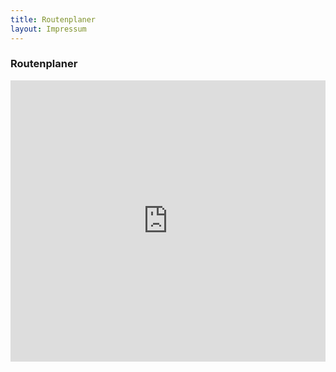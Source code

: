 ```yaml
---
title: Routenplaner
layout: Impressum
---
```



<h3><i class="fa fa-compass"></i> Routenplaner</h3>
  <iframe src="https://www.google.com/maps/embed?pb=!1m5!3m3!1m2!1s0x4799db3f44055ac9%3A0xd511a44099528ef2!2sFriedrich-Eugens-Gymnasium%2C+Silberburgstra%C3%9Fe%2C+Stuttgart%2C+Deutschland!5e0!3m2!1sde!2s!4v1385815797580" width="100%" height="450" frameborder="0" style="border:0"></iframe>
    
